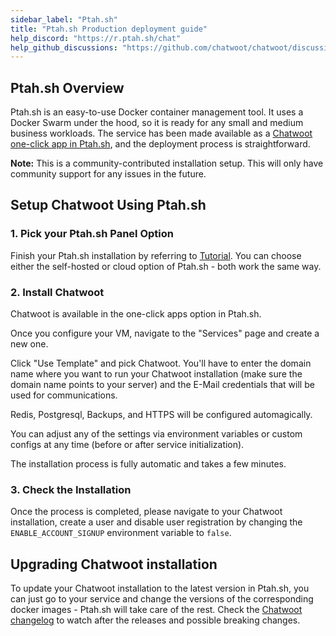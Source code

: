```yaml
---
sidebar_label: "Ptah.sh"
title: "Ptah.sh Production deployment guide"
help_discord: "https://r.ptah.sh/chat"
help_github_discussions: "https://github.com/chatwoot/chatwoot/discussions/categories/self-hosted"
---
```


## Ptah.sh Overview

Ptah.sh is an easy-to-use Docker container management tool. It uses a Docker Swarm under the hood, so it is ready for any small and medium business workloads. The service has been made available as a [Chatwoot one-click app in Ptah.sh](https://ptah.sh/marketplace/customer-support/chatwoot/), and the deployment process is straightforward.

**Note:** This is a community-contributed installation setup. This will only have community support for any issues in the future.

## Setup Chatwoot Using Ptah.sh
### 1. Pick your Ptah.sh Panel Option

Finish your Ptah.sh installation by referring to [Tutorial](https://ptah.sh/tutorial/vps/). You can choose either the self-hosted or cloud option of Ptah.sh - both work the same way.

### 2. Install Chatwoot

Chatwoot is available in the one-click apps option in Ptah.sh.

Once you configure your VM, navigate to the "Services" page and create a new one. 

Click "Use Template" and pick Chatwoot. You'll have to enter the domain name where you want to run your Chatwoot installation (make sure the domain name points to your server) and the E-Mail credentials that will be used for communications. 

Redis, Postgresql, Backups, and HTTPS will be configured automagically. 

You can adjust any of the settings via environment variables or custom configs at any time (before or after service initialization). 

The installation process is fully automatic and takes a few minutes.

### 3. Check the Installation

Once the process is completed, please navigate to your Chatwoot installation, create a user and disable user registration by changing the `ENABLE_ACCOUNT_SIGNUP` environment variable to `false`.

## Upgrading Chatwoot installation

To update your Chatwoot installation to the latest version in Ptah.sh, you can just go to your service and change the versions of the corresponding docker images - Ptah.sh will take care of the rest. Check the [Chatwoot changelog](https://www.chatwoot.com/changelog/) to watch after the releases and possible breaking changes.

